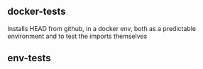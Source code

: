 



## docker-tests 

Installs HEAD from github, in a docker env, both as a predictable environment and to test the imports themselves


## env-tests

